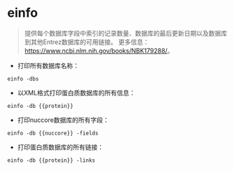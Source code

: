 # einfo

> 提供每个数据库字段中索引的记录数量、数据库的最后更新日期以及数据库到其他Entrez数据库的可用链接。
> 更多信息：<https://www.ncbi.nlm.nih.gov/books/NBK179288/>。

- 打印所有数据库名称：

`einfo -dbs`

- 以XML格式打印蛋白质数据库的所有信息：

`einfo -db {{protein}}`

- 打印nuccore数据库的所有字段：

`einfo -db {{nuccore}} -fields`

- 打印蛋白质数据库的所有链接：

`einfo -db {{protein}} -links`